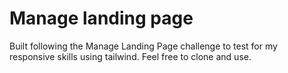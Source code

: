 # Manage landing page
Built following the Manage Landing Page challenge to test for my responsive skills using tailwind. Feel free to clone and use.

